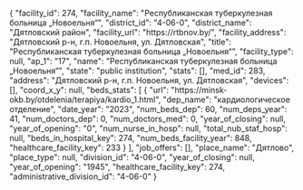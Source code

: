 {
    "facility_id": 274,
    "facility_name": "Республиканская туберкулезная больница „Новоельня“",
    "district_id": "4-06-0",
    "district_name": "Дятловский район",
    "facility_url": "https:\/\/rtbnov.by\/",
    "facility_address": "Дятловский р-н, г.п. Новоельня, ул. Дятловская",
    "title": "Республиканская туберкулезная больница „Новоельня“",
    "facility_type": null,
    "ap_1": "17",
    "name": "Республиканская туберкулезная больница „Новоельня“",
    "state": "public institution",
    "stats": [],
    "med_id": 283,
    "address": "Дятловский р-н, г.п. Новоельня, ул. Дятловская",
    "devices": [],
    "coord_x_y": null,
    "beds_stats": [
        {
            "url": "https:\/\/minsk-okb.by\/otdelenia\/terapiya\/kardio_1.html",
            "dep_name": "кардиологическое отделение",
            "date_year": "2023",
            "num_beds_dep": 60,
            "num_deps_year": 41,
            "num_doctors_dep": 0,
            "num_doctors_med": 0,
            "year_of_closing": null,
            "year_of_opening": "0",
            "num_nurse_in_hosp": null,
            "total_nub_staf_hosp": null,
            "beds_in_hospital_key": 274,
            "num_beds_facility_year": 848,
            "healthcare_facility_key": 233
        }
    ],
    "job_offers": [],
    "place_name": "Дятлово",
    "place_type": null,
    "division_id": "4-06-0",
    "year_of_closing": null,
    "year_of_opening": "1945",
    "healthcare_facility_key": 274,
    "administrative_division_id": "4-06-0"
}